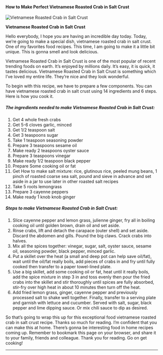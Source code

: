             

#### How to Make Perfect Vietnamese Roasted Crab in Salt Crust

![Vietnamese Roasted Crab in Salt Crust](https://img-global.cpcdn.com/recipes/2507032_836909addaf48c94/751x532cq70/vietnamese-roasted-crab-in-salt-crust-recipe-main-photo.jpg)

**Vietnamese Roasted Crab in Salt Crust**

Hello everybody, I hope you are having an incredible day today. Today, we’re going to make a special dish, vietnamese roasted crab in salt crust. One of my favorites food recipes. This time, I am going to make it a little bit unique. This is gonna smell and look delicious.

Vietnamese Roasted Crab in Salt Crust is one of the most popular of recent trending foods on earth. It’s enjoyed by millions daily. It’s easy, it is quick, it tastes delicious. Vietnamese Roasted Crab in Salt Crust is something which I’ve loved my entire life. They’re nice and they look wonderful.

To begin with this recipe, we have to prepare a few components. You can have vietnamese roasted crab in salt crust using 14 ingredients and 6 steps. Here is how you cook it.

##### The ingredients needed to make Vietnamese Roasted Crab in Salt Crust:

1.  Get 4 whole fresh crabs
2.  Get 5-6 cloves garlic, minced
3.  Get 1/2 teaspoon salt
4.  Get 3 teaspoons sugar
5.  Take 1 teaspoon seasoning powder
6.  Prepare 3 teaspoons sesame oil
7.  Make ready 2 teaspoons oyster sauce
8.  Prepare 3 teaspoons vinegar
9.  Make ready 1/2 teaspoon black pepper
10.  Prepare Some cooking oil or fat
11.  Get How to make salt mixture: rice, glutinous rice, peeled mung beans, 1 pinch of roasted coarse sea salt, pound and sieve in advance and set aside in a jar to use later in other roasted salt recipes
12.  Take 5 roots lemongrass
13.  Prepare 3 cayenne peppers
14.  Make ready 1 knob knob ginger

##### Steps to make Vietnamese Roasted Crab in Salt Crust:

1.  Slice cayenne pepper and lemon grass, julienne ginger, fry all in boiling cooking oil until golden brown, drain oil and set aside.
2.  Rinse crabs, lift and detach the carapace (outer shell) and set aside. Discard the abdomen and gills. Pound the big claws. Crack crabs into halves.
3.  Mix all the spices together: vinegar, sugar, salt, oyster sauce, sesame oil, seasoning powder, black pepper, minced garlic.
4.  Put a skillet over the heat (a small and deep pot can help save oil/fat), wait until the oil/fat really boils, add pieces of crabs in and fry until fully cooked then transfer to a paper towel-lined plate.
5.  Use a big skillet, add some cooking oil or fat, heat until it really boils, add the spice mixture in step 3 in and toss evenly then pour the fried crabs into the skillet and stir thoroughly until spices are fully absorbed, stir-fry over high heat in about 10 minutes then turn off the heat.
6.  Add fried lemon grass, ginger, cayenne pepper and previously processed salt to shake well together. Finally, transfer to a serving plate and garnish with lettuce and cucumber. Served with salt, sugar, black pepper and lime dipping sauce. Or mix chili sauce to dip as desired.

So that’s going to wrap this up for this exceptional food vietnamese roasted crab in salt crust recipe. Thanks so much for reading. I’m confident that you can make this at home. There’s gonna be interesting food in home recipes coming up. Remember to bookmark this page on your browser, and share it to your family, friends and colleague. Thank you for reading. Go on get cooking!

* * *